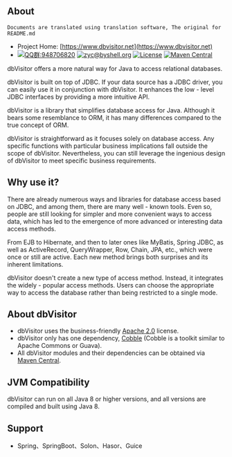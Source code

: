 About
------------------------------------
``Documents are translated using translation software, The original for README.md``

* Project Home: [https://www.dbvisitor.net](https://www.dbvisitor.net)
* [![QQ群:948706820](https://img.shields.io/badge/QQ%E7%BE%A4-948706820-orange)](https://qm.qq.com/cgi-bin/qm/qr?k=Qy3574A4VgI0ph4fqFbZW-w49gnyqu6p&jump_from=webapi)
  [![zyc@byshell.org](https://img.shields.io/badge/Email-zyc%40byshell.org-blue)](mailto:zyc@byshell.org)
  [![License](https://img.shields.io/badge/license-Apache%202-4EB1BA.svg)](https://www.apache.org/licenses/LICENSE-2.0.html)
  [![Maven Central](https://maven-badges.herokuapp.com/maven-central/net.hasor/dbvisitor/badge.svg)](https://maven-badges.herokuapp.com/maven-central/net.hasor/dbvisitor)

dbVisitor offers a more natural way for Java to access relational databases.

dbVisitor is built on top of JDBC. If your data source has a JDBC driver, you can easily use it in conjunction with dbVisitor. It enhances the low - level JDBC interfaces by providing a more intuitive API.

dbVisitor is a library that simplifies database access for Java. Although it bears some resemblance to ORM, it has many differences compared to the true concept of ORM.

dbVisitor is straightforward as it focuses solely on database access. Any specific functions with particular business implications fall outside the scope of dbVisitor. Nevertheless, you can still leverage the ingenious design of dbVisitor to meet specific business requirements.

## Why use it?

There are already numerous ways and libraries for database access based on JDBC, and among them, there are many well - known tools. Even so, people are still looking for simpler and more convenient ways to access data, which has led to the emergence of more advanced or interesting data access methods.

From EJB to Hibernate, and then to later ones like MyBatis, Spring JDBC, as well as ActiveRecord, QueryWrapper, Row, Chain, JPA, etc., which were once or still are active. Each new method brings both surprises and its inherent limitations.

dbVisitor doesn't create a new type of access method. Instead, it integrates the widely - popular access methods. Users can choose the appropriate way to access the database rather than being restricted to a single mode.

## About dbVisitor

- dbVisitor uses the business-friendly [Apache 2.0](https://www.apache.org/licenses/LICENSE-2.0.html) license.
- dbVisitor only has one dependency, [Cobble](https://gitee.com/zycgit/cobble) (Cobble is a toolkit similar to Apache Commons or Guava).
- All dbVisitor modules and their dependencies can be obtained via [Maven Central](https://central.sonatype.com/search?q=dbvisitor).

## JVM Compatibility

dbVisitor can run on all Java 8 or higher versions, and all versions are compiled and built using Java 8.

## Support

- Spring、SpringBoot、Solon、Hasor、Guice
